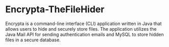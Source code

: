 # Encrypta-TheFileHider
Encrypta is a command-line interface (CLI) application written in Java that allows users to hide and securely store files. The application utilizes the Java Mail API for sending authentication emails and MySQL to store hidden files in a secure database.
